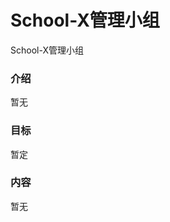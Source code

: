 # School-X管理小组 #

<!-- ![](../images/need_a_image.jpg) -->
School-X管理小组

### 介绍

暂无

### 目标

暂定

### 内容

暂无
